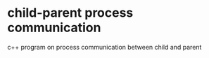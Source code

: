 # child-parent process communication

c++ program on process communication between child and parent
